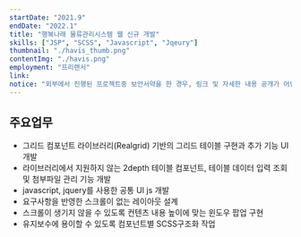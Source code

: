 ```yaml
---
startDate: "2021.9"
endDate: "2022.1"
title: "행복나래 물류관리시스템 웹 신규 개발"
skills: ["JSP", "SCSS", "Javascript", "Jqeury"]
thumbnail: "./havis_thumb.png"
contentImg: "./havis.png"
employment: "프리랜서"
link:
notice: "외부에서 진행된 프로젝트중 보안서약을 한 경우, 링크 및 자세한 내용 공개가 어렵습니다."
---
```


## 주요업무

- 그리드 컴포넌트 라이브러리(Realgrid) 기반의 그리드 테이블 구현과 추가 기능 UI 개발
- 라이브러리에서 지원하지 않는 2depth 테이블 컴포넌트, 테이블 데이터 입력 조회 및 첨부파일 관리 기능 개발
- javascript, jquery를 사용한 공통 UI js 개발
- 요구사항을 반영한 스크롤이 없는 레이아웃 설계
- 스크롤이 생기지 않을 수 있도록 컨텐츠 내용 높이에 맞는 윈도우 팝업 구현
- 유지보수에 용이할 수 있도록 컴포넌트별 SCSS구조화 작업
